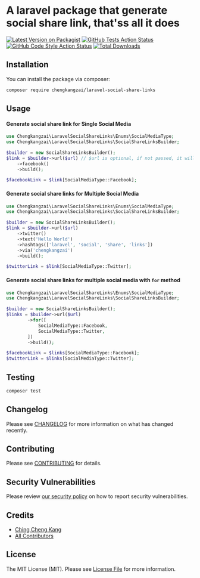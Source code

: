 # A laravel package that generate social share link, that'ss all it does

[![Latest Version on Packagist](https://img.shields.io/packagist/v/chengkangzai/laravel-social-share-links.svg?style=flat-square)](https://packagist.org/packages/chengkangzai/laravel-social-share-links)
[![GitHub Tests Action Status](https://img.shields.io/github/actions/workflow/status/chengkangzai/laravel-social-share-links/run-tests.yml?branch=main&label=tests&style=flat-square)](https://github.com/chengkangzai/laravel-social-share-links/actions?query=workflow%3Arun-tests+branch%3Amain)
[![GitHub Code Style Action Status](https://img.shields.io/github/actions/workflow/status/chengkangzai/laravel-social-share-links/fix-php-code-style-issues.yml?branch=main&label=code%20style&style=flat-square)](https://github.com/chengkangzai/laravel-social-share-links/actions?query=workflow%3A"Fix+PHP+code+style+issues"+branch%3Amain)
[![Total Downloads](https://img.shields.io/packagist/dt/chengkangzai/laravel-social-share-links.svg?style=flat-square)](https://packagist.org/packages/chengkangzai/laravel-social-share-links)

## Installation

You can install the package via composer:

```bash
composer require chengkangzai/laravel-social-share-links
```

## Usage

#### Generate social share link for Single Social Media
```php
use Chengkangzai\LaravelSocialShareLinks\Enums\SocialMediaType;
use Chengkangzai\LaravelSocialShareLinks\SocialShareLinksBuilder;

$builder = new SocialShareLinksBuilder();
$link = $builder->url($url) // $url is optional, if not passed, it will use the current url
    ->facebook()
    ->build();

$facebookLink = $link[SocialMediaType::Facebook];
```

#### Generate social share links for Multiple Social Media
```php
use Chengkangzai\LaravelSocialShareLinks\Enums\SocialMediaType;
use Chengkangzai\LaravelSocialShareLinks\SocialShareLinksBuilder;

$builder = new SocialShareLinksBuilder();
$link = $builder->url($url)
    ->twitter()
    ->text('Hello World')
    ->hashtags(['laravel', 'social', 'share', 'links'])
    ->via('chengkangzai')
    ->build();

$twitterLink = $link[SocialMediaType::Twitter];
```

#### Generate social share links for multiple social media with `for` method
```php
use Chengkangzai\LaravelSocialShareLinks\Enums\SocialMediaType;
use Chengkangzai\LaravelSocialShareLinks\SocialShareLinksBuilder;

$builder = new SocialShareLinksBuilder();
$links = $builder->url($url)
        ->for([
            SocialMediaType::Facebook,
            SocialMediaType::Twitter,
        ])
        ->build();

$facebookLink = $links[SocialMediaType::Facebook];
$twitterLink = $links[SocialMediaType::Twitter];
```

## Testing

```bash
composer test
```

## Changelog

Please see [CHANGELOG](CHANGELOG.md) for more information on what has changed recently.

## Contributing

Please see [CONTRIBUTING](CONTRIBUTING.md) for details.

## Security Vulnerabilities

Please review [our security policy](../../security/policy) on how to report security vulnerabilities.

## Credits

- [Ching Cheng Kang](https://github.com/chengkangzai)
- [All Contributors](../../contributors)

## License

The MIT License (MIT). Please see [License File](LICENSE.md) for more information.
